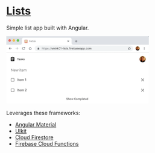 # [Lists](https://wkirk01-lists.firebaseapp.com/)

Simple list app built with Angular. 

<img src="readme-image.png" width="75%">

Leverages these frameworks:
* [Angular Material](https://material.angular.io/)
* [UIkit](https://getuikit.com/docs/introduction)
* [Cloud Firestore](https://firebase.google.com/docs/firestore/)
* [Firebase Cloud Functions](https://firebase.google.com/docs/functions/)